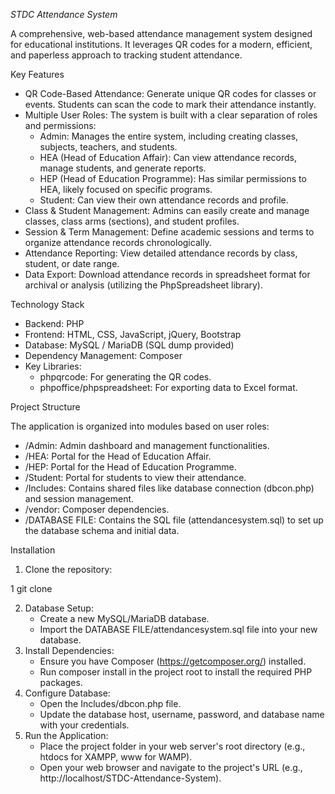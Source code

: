 *STDC Attendance System*

  A comprehensive, web-based attendance management system designed for educational
  institutions. It leverages QR codes for a modern, efficient, and paperless approach to
  tracking student attendance.

  Key Features


   * QR Code-Based Attendance: Generate unique QR codes for classes or events. Students can
     scan the code to mark their attendance instantly.
   * Multiple User Roles: The system is built with a clear separation of roles and
     permissions:
       * Admin: Manages the entire system, including creating classes, subjects, teachers,
         and students.
       * HEA (Head of Education Affair): Can view attendance records, manage students, and
         generate reports.
       * HEP (Head of Education Programme): Has similar permissions to HEA, likely focused on
         specific programs.
       * Student: Can view their own attendance records and profile.
   * Class & Student Management: Admins can easily create and manage classes, class arms
     (sections), and student profiles.
   * Session & Term Management: Define academic sessions and terms to organize attendance
     records chronologically.
   * Attendance Reporting: View detailed attendance records by class, student, or date range.
   * Data Export: Download attendance records in spreadsheet format for archival or analysis
     (utilizing the PhpSpreadsheet library).

  Technology Stack


   * Backend: PHP
   * Frontend: HTML, CSS, JavaScript, jQuery, Bootstrap
   * Database: MySQL / MariaDB (SQL dump provided)
   * Dependency Management: Composer
   * Key Libraries:
       * phpqrcode: For generating the QR codes.
       * phpoffice/phpspreadsheet: For exporting data to Excel format.

  Project Structure

  The application is organized into modules based on user roles:


   * /Admin: Admin dashboard and management functionalities.
   * /HEA: Portal for the Head of Education Affair.
   * /HEP: Portal for the Head of Education Programme.
   * /Student: Portal for students to view their attendance.
   * /Includes: Contains shared files like database connection (dbcon.php) and session
     management.
   * /vendor: Composer dependencies.
   * /DATABASE FILE: Contains the SQL file (attendancesystem.sql) to set up the database
     schema and initial data.

  Installation

   1. Clone the repository:


   1     git clone <your-repo-url>

   2. Database Setup:
       * Create a new MySQL/MariaDB database.
       * Import the DATABASE FILE/attendancesystem.sql file into your new database.
   3. Install Dependencies:
       * Ensure you have Composer (https://getcomposer.org/) installed.
       * Run composer install in the project root to install the required PHP packages.
   4. Configure Database:
       * Open the Includes/dbcon.php file.
       * Update the database host, username, password, and database name with your
         credentials.
   5. Run the Application:
       * Place the project folder in your web server's root directory (e.g., htdocs for
         XAMPP, www for WAMP).
       * Open your web browser and navigate to the project's URL (e.g.,
         http://localhost/STDC-Attendance-System).
